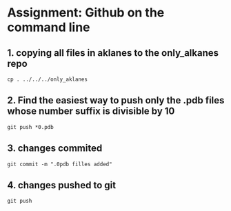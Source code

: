 # Assignment: Github on the command line
## 1. copying all files in aklanes to the only_alkanes repo
`cp . ../../../only_aklanes`
## 2. Find the easiest way to push only the .pdb files whose number suffix is divisible by 10
`git push *0.pdb`
## 3. changes commited 
`git commit -m ".0pdb filles added"`
## 4. changes pushed to git
`git push`
